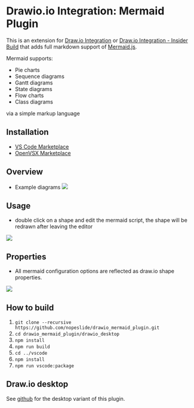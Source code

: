 # Drawio.io Integration: Mermaid Plugin

This is an extension for
[Draw.io Integration](https://marketplace.visualstudio.com/items?itemName=hediet.vscode-drawio)
or
[Draw.io Integration - Insider Build](https://marketplace.visualstudio.com/items?itemName=hediet.vscode-drawio)
that adds full markdown support of [Mermaid.js](https://mermaid-js.github.io/mermaid/).

Mermaid supports:
* Pie charts
* Sequence diagrams
* Gantt diagrams
* State diagrams
* Flow charts
* Class diagrams

via a simple markup language

## Installation
* [VS Code Marketplace](https://marketplace.visualstudio.com/items?itemName=nopeslide.vscode-drawio-plugin-mermaid)
* [OpenVSX Marketplace](https://open-vsx.org/extension/nopeslide/vscode-drawio-plugin-mermaid)

## Overview

* Example diagrams
![](https://github.com/nopeslide/drawio_mermaid_plugin/raw/HEAD/doc/overview.png)

## Usage

* double click on a shape and edit the mermaid script, the shape will be redrawn after leaving the editor

![](https://github.com/nopeslide/drawio_mermaid_plugin/raw/HEAD/doc/demo.gif)

## Properties
* All mermaid configuration options are reflected as draw.io shape properties.

![](https://github.com/nopeslide/drawio_mermaid_plugin/raw/HEAD/doc/properties.gif)

## How to build

1. `git clone --recursive https://github.com/nopeslide/drawio_mermaid_plugin.git`
2. `cd drawio_mermaid_plugin/drawio_desktop`
3. `npm install`
4. `npm run build`
5. `cd ../vscode`
6. `npm install`
7. `npm run vscode:package`

## Draw.io desktop
See
[github](https://github.com/nopeslide/drawio_mermaid_plugin/tree/master/drawio_desktop)
for the desktop variant of this plugin.
